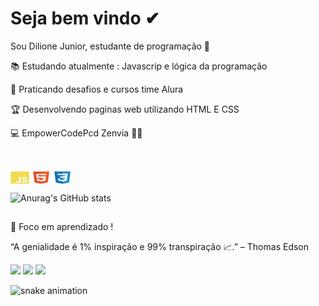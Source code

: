 # Seja bem vindo ✔

Sou Dilione Junior, estudante de programação 📝

📚 Estudando atualmente : Javascrip e lógica da programação 

🛶 Praticando desafios e cursos time Alura <br>

🏆 Desenvolvendo paginas web utilizando HTML E CSS 

💻 EmpowerCodePcd Zenvia 🦾🦿 
##
<div style="display: inline_block"><br>
  <img align="center" alt="dilione-Js" height="20" width="30" src="https://raw.githubusercontent.com/devicons/devicon/master/icons/javascript/javascript-plain.svg">
  <img align="center" alt="dilione-HTML" height="20" width="30" src="https://raw.githubusercontent.com/devicons/devicon/master/icons/html5/html5-original.svg">
  <img align="center" alt="dilione-CSS" height="20" width="30" src="https://raw.githubusercontent.com/devicons/devicon/master/icons/css3/css3-original.svg">
</div>


![Anurag's GitHub stats](https://github-readme-stats.vercel.app/api?username=Dilione&show_icons=true&theme=tokyonight)
##
🎯 Foco em aprendizado !

“A genialidade é 1% inspiração e 99% transpiração 📈.” – Thomas Edson
<div> 
<img src="https://img.shields.io/badge/Discord-7289DA?style=for-the-badge&logo=discord&logoColor=white" target="_blank"></a> 
<img src="https://img.shields.io/badge/-Gmail-%23333?style=for-the-badge&logo=gmail&logoColor=white" target="_blank"></a>
<img src="https://img.shields.io/badge/-LinkedIn-%230077B5?style=for-the-badge&logo=linkedin&logoColor=white" target="_blank"></a> 
</div>

  ![snake animation](https://github.com/Dilione/Dilione/blob/output/github-contribution-grid-snake.svg)
